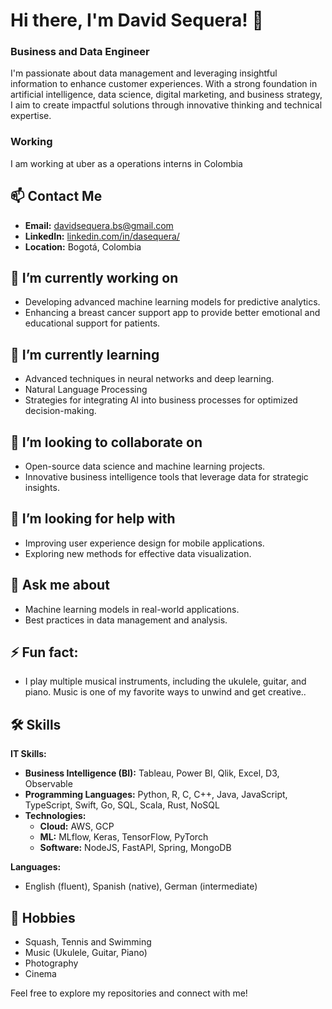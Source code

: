 # Hi there, I'm David Sequera! 👋

### Business and Data Engineer

I'm passionate about data management and leveraging insightful information to enhance customer experiences. With a strong foundation in artificial intelligence, data science, digital marketing, and business strategy, I aim to create impactful solutions through innovative thinking and technical expertise.

### Working

I am working at uber as a operations interns in Colombia

## 📫 Contact Me

- **Email:** [davidsequera.bs@gmail.com](mailto:davidsequera.bs@gmail.com)
- **LinkedIn:** [linkedin.com/in/dasequera/](https://www.linkedin.com/in/dasequera/)
- **Location:** Bogotá, Colombia

## 🔭 I’m currently working on
- Developing advanced machine learning models for predictive analytics.
- Enhancing a breast cancer support app to provide better emotional and educational support for patients.

## 🌱 I’m currently learning
- Advanced techniques in neural networks and deep learning.
- Natural Language Processing
- Strategies for integrating AI into business processes for optimized decision-making.

## 👯 I’m looking to collaborate on
- Open-source data science and machine learning projects.
- Innovative business intelligence tools that leverage data for strategic insights.

## 🤔 I’m looking for help with 
- Improving user experience design for mobile applications.
- Exploring new methods for effective data visualization.

## 💬 Ask me about 
- Machine learning models in real-world applications.
- Best practices in data management and analysis.

## ⚡ Fun fact: 
- I play multiple musical instruments, including the ukulele, guitar, and piano. Music is one of my favorite ways to unwind and get creative..

## 🛠️ Skills

**IT Skills:**
- **Business Intelligence (BI):** Tableau, Power BI, Qlik, Excel, D3, Observable
- **Programming Languages:** Python, R, C, C++, Java, JavaScript, TypeScript, Swift, Go, SQL, Scala, Rust, NoSQL
- **Technologies:** 
  - **Cloud:** AWS, GCP 
  - **ML:** MLflow, Keras, TensorFlow, PyTorch 
  - **Software:** NodeJS, FastAPI, Spring, MongoDB
    
**Languages:**
- English (fluent), Spanish (native), German (intermediate)

## 🎸 Hobbies

- Squash, Tennis and Swimming
- Music (Ukulele, Guitar, Piano)
- Photography
- Cinema

Feel free to explore my repositories and connect with me!

